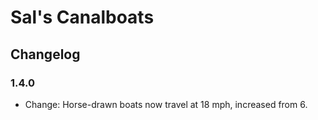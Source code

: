 # Sal's Canalboats
## Changelog

### 1.4.0

- Change: Horse-drawn boats now travel at 18 mph, increased from 6.